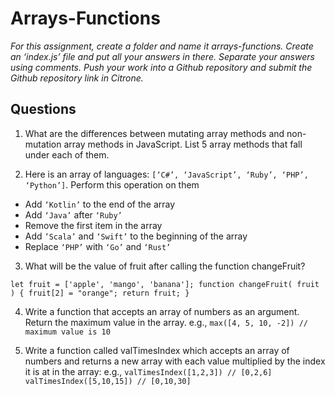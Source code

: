 # Arrays-Functions
*For this assignment, create a folder and name it arrays-functions. Create an ‘index.js’ file and put all your answers in there. Separate your answers using comments. Push your work into a Github repository and submit the Github repository link in Citrone.*

## Questions
1. What are the differences between mutating array methods and non-mutation array methods in JavaScript. List 5 array methods that fall under each of them.

2. Here is an array of languages: `[‘C#’, ‘JavaScript’, ‘Ruby’, ‘PHP’, ‘Python’]`. Perform this operation on them

- Add `‘Kotlin’` to the end of the array
- Add `‘Java’` after `‘Ruby’`
- Remove the first item in the array
-  Add `’Scala’` and `‘Swift’` to the beginning of the array
- Replace `‘PHP’` with `‘Go’` and `‘Rust’`

3. What will be the value of fruit after calling the function changeFruit? 

`let fruit = ['apple', 'mango', 'banana']; function changeFruit( fruit ) { fruit[2] = "orange"; return fruit; }`

4. Write a function that accepts an array of numbers as an argument. Return the maximum value in the array. e.g., 
`max([4, 5, 10, -2]) // maximum value is 10`

5. Write a function called valTimesIndex which accepts an array of numbers and returns a new array with each value multiplied by the index it is at in the array: e.g., `valTimesIndex([1,2,3]) // [0,2,6]` 
`valTimesIndex([5,10,15]) // [0,10,30]`